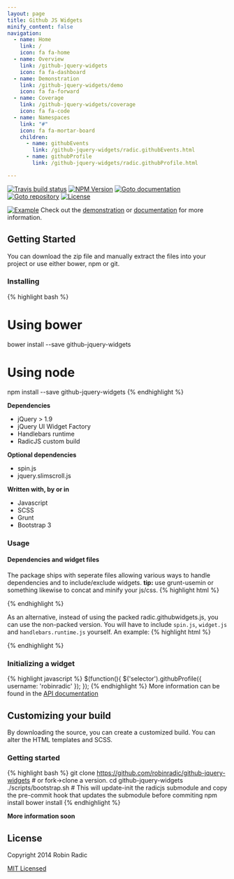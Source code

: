 ```yaml
---
layout: page
title: Github JS Widgets
minify_content: false
navigation:
  - name: Home
    link: /
    icon: fa fa-home
  - name: Overview
    link: /github-jquery-widgets
    icon: fa fa-dashboard
  - name: Demonstration
    link: /github-jquery-widgets/demo
    icon: fa fa-forward
  - name: Coverage
    link: /github-jquery-widgets/coverage
    icon: fa fa-code
  - name: Namespaces
    link: "#"
    icon: fa fa-mortar-board
    children:
      - name: githubEvents
        link: /github-jquery-widgets/radic.githubEvents.html
      - name: githubProfile
        link: /github-jquery-widgets/radic.githubProfile.html

---
```


[![Travis build status](https://img.shields.io/travis/RobinRadic/github-jquery-widgets.svg)](http://travis-ci.org/RobinRadic/github-jquery-widgets)
[![NPM Version](https://img.shields.io/npm/v/github-jquery-widgets.svg)](http://npmjs.org/package/github-jquery-widgets)
[![Goto documentation](http://img.shields.io/badge/goto-documentation-orange.svg)](http://robin.radic.nl/github-jquery-widgets)
[![Goto repository](http://img.shields.io/badge/goto-repository-orange.svg)](https://github.com/robinradic/github-jquery-widgets)
[![License](http://img.shields.io/badge/license-MIT-blue.svg)](http://radic.mit-license.org)

[![Example](http://robin.radic.nl/github-jquery-widgets/images/events.jpeg)](http://robin.radic.nl/github-jquery-widgets)
Check out the [demonstration](http://robin.radic.nl/github-jquery-widgets/demo) or [documentation](http://robin.radic.nl/github-jquery-widgets) for more information.

## Getting Started
You can download the zip file and manually extract the files into your project or use either bower, npm or git.
  
### Installing
{% highlight bash %}
# Using bower
bower install --save github-jquery-widgets

# Using node
npm install --save github-jquery-widgets
{% endhighlight %}

**Dependencies**
- jQuery > 1.9
- jQuery UI Widget Factory
- Handlebars runtime
- RadicJS custom build
  
  
**Optional dependencies**
- spin.js
- jquery.slimscroll.js
  
  
**Written with, by or in**
- Javascript
- SCSS
- Grunt
- Bootstrap 3

### Usage
  
#### Dependencies and widget files
The package ships with seperate files allowing various ways to handle dependencies and to include/exclude widgets.  **tip:** use grunt-usemin or something likewise to concat and minify your js/css.
{% highlight html %}
<link href="path/to/dist/github-widgets.css" type="text/css" rel="stylesheet">
<link href="path/to/dist/github-profile.css" type="text/css" rel="stylesheet">
<link href="path/to/dist/github-events.css" type="text/css" rel="stylesheet">
<script src="jquery.min.js"></script>
<script src="path/to/dist/dep/packed/radic.githubwidgets.packed.min.js"></script> <!-- includes: spin.js, widget.js, handlebars.runtime.min.js -->
<script src="path/to/dist/github-widget.js"></script>
<script src="path/to/dist/github-profile.js"></script>
<script src="path/to/dist/github-events.js"></script>
{% endhighlight %}
  
As an alternative, instead of using the packed radic.githubwidgets.js, you can use the non-packed version. You will have to include `spin.js`, `widget.js` and `handlebars.runtime.js` yourself. An example:
{% highlight html %}
<link href="path/to/dist/github-widgets.css" type="text/css" rel="stylesheet">
<link href="path/to/dist/github-profile.css" type="text/css" rel="stylesheet">
<link href="path/to/dist/github-events.css" type="text/css" rel="stylesheet">
<script src="jquery.min.js"></script>
<script src="jquery-ui.min.js"></script> <!-- provides widget.js (jQuery UI Widget Factory) -->
<script src="path/to/dist/dep/spin.js"></script>
<script src="path/to/dist/dep/handlebars.runtime.min.js"></script>
<script src="path/to/dist/dep/radic.githubwidgets.min.js"></script>
<script src="path/to/dist/github-widget.js"></script>
<script src="path/to/dist/github-profile.js"></script>
<script src="path/to/dist/github-events.js"></script>
{% endhighlight %}

### Initializing a widget
{% highlight javascript %}
$(function(){
    $('selector').githubProfile({
        username: 'robinradic'
    });
});
{% endhighlight %}
More information can be found in the [API documentation](http://robin.radic.nl/github-jquery-widgets/)

## Customizing your build
By downloading the source, you can create a customized build. You can alter the HTML templates and SCSS.
  
### Getting started
{% highlight bash %}
git clone https://github.com/robinradic/github-jquery-widgets # or fork->clone a version.
cd github-jquery-widgets
./scripts/bootstrap.sh # This will update-init the radicjs submodule and copy the pre-commit hook that updates the submodule before commiting
npm install
bower install
{% endhighlight %}
  
**More information soon**


## License
Copyright 2014 Robin Radic 

[MIT Licensed](http://radic.mit-license.org)

